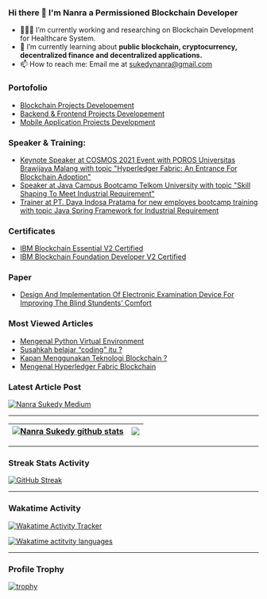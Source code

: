 ### Hi there 👋 I'm Nanra a Permissioned Blockchain Developer

- 👨🏻‍💻 I’m currently working and researching on Blockchain Development for Healthcare System.
- 🔬 I’m currently learning about <b>public blockchain, cryptocurrency, decentralized finance and decentralized applications.</b>
- 📫 How to reach me: Email me at sukedynanra@gmail.com
<!--
---
| <a href="https://github.com/Nanra"><img align="center" src="https://github-readme-stats.vercel.app/api?username=Nanra&show_icons=true&include_all_commits=true&theme=buefy&hide_border=true&count_private=true" alt="Nanra Sukedy github stats" /></a> | <a href="https://github.com/Nanra"><img align="center" src="https://github-readme-stats.vercel.app/api/top-langs/?username=Nanra&layout=compact&theme=buefy&hide_border=true&langs_count=8&count_private=true" /></a> |
| ------------- | ------------- |

---
-->

### Portofolio
* [Blockchain Projects Developement](https://github.com/Nanra/Nanra/blob/main/blockchain-dev.md)
* [Backend & Frontend Projects Developement](https://github.com/Nanra/Nanra/blob/main/website-dev.md)
* [Mobile Application Projects Development](https://github.com/Nanra/Nanra/blob/main/mobile-dev.md)

### Speaker & Training:
* [Keynote Speaker at COSMOS 2021 Event with POROS Universitas Brawijaya Malang with topic "Hyperledger Fabric: An Entrance For Blockchain Adoption"](https://youtu.be/8fmsPPaxGdA)
* [Speaker at Java Campus Bootcamp Telkom University with topic "Skill Shaping To Meet Industrial Requirement"](https://instagram.fbdo2-1.fna.fbcdn.net/v/t51.2885-15/e35/70908932_2153349744966226_4663941722369372511_n.jpg?_nc_ht=instagram.fbdo2-1.fna.fbcdn.net&_nc_cat=110&_nc_ohc=0AuGNCAUrNkAX9OTcdk&tn=IlFw3uy_B_OtwpRF&edm=ALQROFkBAAAA&ccb=7-4&ig_cache_key=MjE1MDc4MTEzODA0MTczNzM1NQ%3D%3D.2-ccb7-4&oh=00_AT_7-6smV0LMeUT-1d35iR4TV_Ce5J-EEgWEYib72tXUeg&oe=620C46F4&_nc_sid=30a2ef)
* [Trainer at PT. Daya Indosa Pratama for new employes bootcamp training with topic Java Spring Framework for Industrial Requirement](http://dayaindosa.com/careers.aspx)

### Certificates
* [IBM Blockchain Essential V2 Certified](https://www.credly.com/badges/fa7c9ce3-dc3a-441c-96b2-277387a5f9d5)
* [IBM Blockchain Foundation Developer V2 Certified](https://www.credly.com/badges/3f046a2f-0701-4dd3-9ed6-eef01bfcc540/public_url)

### Paper
* [Design And Implementation Of Electronic Examination
Device For Improving The Blind Stundents’ Comfort](https://jestec.taylors.edu.my/Vol%2016%20issue%201%20February%202021/16_1_56.pdf)

### Most Viewed Articles
* [Mengenal Python Virtual Environment](https://nanrasukedy.medium.com/mengenal-python-virtual-environment-fc61e5d299d3)
* [Susahkah belajar “coding” itu ?](https://nanrasukedy.medium.com/susahkah-belajar-coding-itu-3bd08b966fc9)
* [Kapan Menggunakan Teknologi Blockchain ?](https://medium.com/@nanrasukedy/kapan-menggunakan-teknologi-blockchain-22d92194a950)
* [Mengenal Hyperledger Fabric Blockchain](https://nanrasukedy.medium.com/mengenal-hyperledger-fabric-blockchain-d7cd1810c00b)

### Latest Article Post
[![Nanra Sukedy Medium](https://github-readme-medium.vercel.app/?username=nanrasukedy)](https://nanrasukedy.medium.com)

---

| <a href="https://github.com/Nanra"><img align="center" src="https://github-readme-stats.vercel.app/api?username=Nanra&show_icons=true&include_all_commits=true&theme=vue&hide_border=true&count_private=true" alt="Nanra Sukedy github stats" /></a> | <a href="https://github.com/Nanra"><img align="center" src="https://github-readme-stats.vercel.app/api/top-langs/?username=Nanra&layout=compact&theme=vue&hide_border=true&langs_count=8&count_private=true" /></a> |
| ------------- | ------------- |

---

### Streak Stats Activity
[![GitHub Streak](http://github-readme-streak-stats.herokuapp.com?user=Nanra&theme=default&date_format=M%20j%5B%2C%20Y%5D)](https://git.io/streak-stats)

---

### Wakatime Activity

<a href="https://wakatime.com/@nanrasukedy" title="Data update every 15 minutes"><img src="https://wakatime.com/badge/user/08e276c7-e836-41e6-bac8-ed132d6ef681.svg?style=for-the-badge" alt="Wakatime Activity Tracker" /></a>

<a href="https://wakatime.com/@nanrasukedy" title="Data update every 15 minutes"><img src="https://github-readme-stats.vercel.app/api/wakatime?username=nanrasukedy&layout=compact&langs_count=6" alt="Wakatime actitvity languages" /></a>

---

### Profile Trophy
[![trophy](https://github-profile-trophy.vercel.app/?username=Nanra&theme=flat&no-bg=true&no-frame=true&column=8&margin-w=15&margin-h=15&rank=SSS,SS,S,AAA,AA,A,B,C,SECRET)](https://github.com/Nanra/github-profile-trophy#about-rank)
